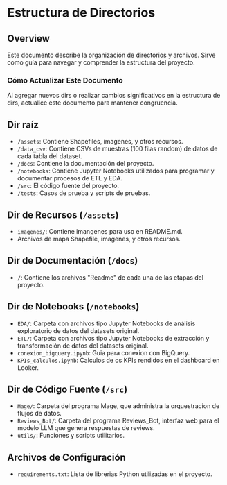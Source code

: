 # Estructura de Directorios

## Overview
Este documento describe la organización de directorios y archivos. Sirve como guía para navegar y comprender la estructura del proyecto.

### Cómo Actualizar Este Documento
Al agregar nuevos dirs o realizar cambios significativos en la estructura de dirs, actualice este documento para mantener congruencia.

## Dir raíz
- `/assets`: Contiene Shapefiles, imagenes, y otros recursos.
- `/data_csv`: Contiene CSVs de muestras (100 filas random) de datos de cada tabla del dataset.
- `/docs`: Contiene la documentación del proyecto.
- `/notebooks`: Contiene Jupyter Notebooks utilizados para programar y documentar procesos de ETL y EDA.
- `/src`: El código fuente del proyecto.
- `/tests`: Casos de prueba y scripts de pruebas.

## Dir de Recursos (`/assets`)
- `imagenes/`: Contiene imangenes para uso en README.md.
- Archivos de mapa Shapefile, imagenes, y otros recursos.

## Dir de Documentación (`/docs`)
- `/`: Contiene los archivos "Readme" de cada una de las etapas del proyecto.

## Dir de Notebooks (`/notebooks`)
- `EDA/`: Carpeta con archivos tipo Jupyter Notebooks de análisis exploratorio de datos del datasets original.
- `ETL/`:  Carpeta con archivos tipo Jupyter Notebooks de extracción y transformación de datos del datasets original.
- `conexion_bigquery.ipynb`: Guia para conexion con BigQuery.
- `KPIs_calculos.ipynb`: Calculos de os KPIs rendidos en el dashboard en Looker.

## Dir de Código Fuente (`/src`)
- `Mage/`: Carpeta del programa Mage, que administra la orquestracion de flujos de datos.
- `Reviews_Bot/`: Carpeta del programa Reviews_Bot, interfaz web para el modelo LLM que genera respuestas de reviews.
- `utils/`: Funciones y scripts utilitarios.

## Archivos de Configuración
- `requirements.txt`: Lista de librerias Python utilizadas en el proyecto.

